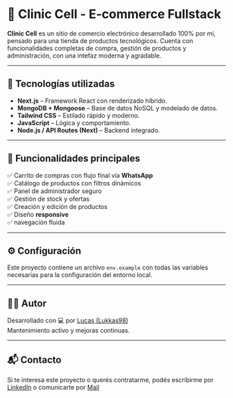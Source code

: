 # 🛒 Clinic Cell - E-commerce Fullstack

**Clinic Cell** es un sitio de comercio electrónico desarrollado 100% por mí, pensado para una tienda de productos tecnológicos. Cuenta con funcionalidades completas de compra, gestión de productos y administración, con una intefaz moderna y agradable.

---

## 🚀 Tecnologías utilizadas

- **Next.js** – Framework React con renderizado híbrido.
- **MongoDB + Mongoose** – Base de datos NoSQL y modelado de datos.
- **Tailwind CSS** – Estilado rápido y moderno.
- **JavaScript** – Lógica y comportamiento.
- **Node.js / API Routes (Next)** – Backend integrado.

---

## 🧩 Funcionalidades principales

✅ Carrito de compras con flujo final vía **WhatsApp**  
✅ Catálogo de productos con filtros dinámicos  
✅ Panel de administrador seguro  
✅ Gestión de stock y ofertas  
✅ Creación y edición de productos  
✅ Diseño **responsive**  
✅ navegación fluida

---

## ⚙️ Configuración

Este proyecto contiene un archivo `env.example` con todas las variables necesarias para la configuración del entorno local.

---

## 👨‍💻 Autor

Desarrollado con 💻 por [Lucas (Lukkas98)](https://github.com/Lukkas98)  
Mantenimiento activo y mejoras continuas.

---

## 📬 Contacto

Si te interesa este proyecto o querés contratarme, podés escribirme por [LinkedIn](https://www.linkedin.com/in/...) o comunicarte por [Mail](mailto:lucas@example.com?subject=Hola%20Lucas&body=Quiero%20hablar%20sobre%20tu%20proyecto)
